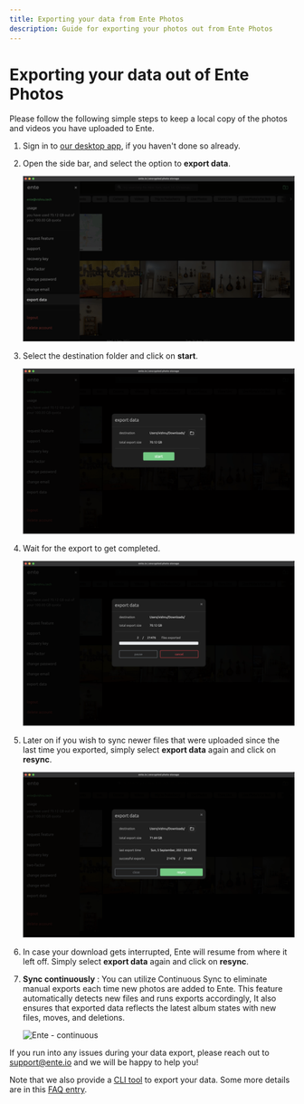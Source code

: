 ```yaml
---
title: Exporting your data from Ente Photos
description: Guide for exporting your photos out from Ente Photos
---
```


# Exporting your data out of Ente Photos

Please follow the following simple steps to keep a local copy of the photos and
videos you have uploaded to Ente.

1. Sign in to [our desktop app](https://ente.io/download/desktop), if you
   haven't done so already.

2. Open the side bar, and select the option to **export data**.

    ![Ente - Export data](export-1.png)

3. Select the destination folder and click on **start**.

    ![Ente - Select destination folder and start](export-2.png)

4. Wait for the export to get completed.

    ![Ente - Export in progress](export-3.png)

5. Later on if you wish to sync newer files that were uploaded since the last
   time you exported, simply select **export data** again and click on
   **resync**.

    ![Ente - Rexport](export-4.png)

6. In case your download gets interrupted, Ente will resume from where it left off.
Simply select **export data** again and click on **resync**.


7. **Sync continuously** : You can utilize Continuous Sync to eliminate manual exports each time new photos are added to Ente. This feature automatically detects new files and runs exports accordingly, It also ensures that exported data reflects the latest album states with new files, moves, and deletions.

    ![Ente - continuous](continuous-sync.webp)


If you run into any issues during your data export, please reach out to
[support@ente.io](mailto:support@ente.io) and we will be happy to help you!

Note that we also provide a [CLI
tool](https://github.com/ente-io/ente/tree/main/cli#export) to export your data.
Some more details are in this [FAQ entry](/photos/faq/export).
